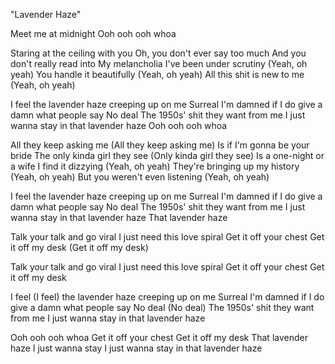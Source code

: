 "Lavender Haze"

Meet me at midnight
Ooh ooh ooh whoa

Staring at the ceiling with you
Oh, you don't ever say too much
And you don't really read into
My melancholia
I've been under scrutiny (Yeah, oh yeah)
You handle it beautifully (Yeah, oh yeah)
All this shit is new to me (Yeah, oh yeah)

I feel the lavender haze creeping up on me
Surreal
I'm damned if I do give a damn what people say
No deal
The 1950s' shit they want from me
I just wanna stay in that lavender haze
Ooh ooh ooh whoa

All they keep asking me
(All they keep asking me)
Is if I'm gonna be your bride
The only kinda girl they see
(Only kinda girl they see)
Is a one-night or a wife
I find it dizzying (Yeah, oh yeah)
They're bringing up my history (Yeah, oh yeah)
But you weren't even listening (Yeah, oh yeah)

I feel the lavender haze creeping up on me
Surreal
I'm damned if I do give a damn what people say
No deal
The 1950s' shit they want from me
I just wanna stay in that lavender haze
That lavender haze

Talk your talk and go viral
I just need this love spiral
Get it off your chest
Get it off my desk
(Get it off my desk)

Talk your talk and go viral
I just need this love spiral
Get it off your chest
Get it off my desk

I feel (I feel) the lavender haze creeping up on me
Surreal
I'm damned if I do give a damn what people say
No deal (No deal)
The 1950s' shit they want from me
I just wanna stay in that lavender haze

Ooh ooh ooh whoa
Get it off your chest
Get it off my desk
That lavender haze
I just wanna stay
I just wanna stay in that lavender haze